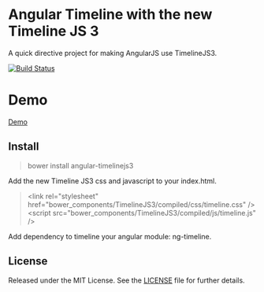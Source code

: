 # Angular Timeline with the new Timeline JS 3

A quick directive project for making AngularJS use TimelineJS3.

[![Build Status](https://secure.travis-ci.org/fmaturel/angular-timeline.svg)](http:/travis-ci.org/fmaturel/angular-timeline)

# Demo

[Demo](http://rpocklin.github.io/angular-timeline/example/index.html)

## Install

> bower install angular-timelinejs3

Add the new Timeline JS3 css and javascript to your index.html.

> &lt;link rel="stylesheet" href="bower_components/TimelineJS3/compiled/css/timeline.css" /&gt;
> &lt;script src="bower_components/TimelineJS3/compiled/js/timeline.js" /&gt; 

Add dependency to timeline your angular module: ng-timeline.

## License

Released under the MIT License. See the [LICENSE][license] file for further details.

[license]: https://github.com/fmaturel/angular-timelinejs3/blob/master/LICENSE